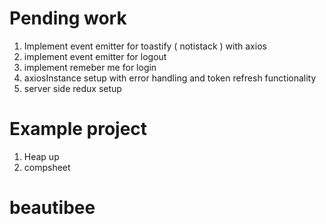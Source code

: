 

# Pending work

1. Implement event emitter for toastify ( notistack ) with axios
2. implement event emitter for logout
3. implement remeber me for login
4. axiosInstance setup with error handling and token refresh functionality 
5. server side redux setup 


# Example project
1. Heap up
2. compsheet
# beautibee
